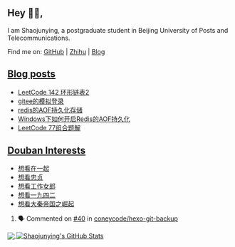## Hey 👋🏻,

I am Shaojunying, a postgraduate student in Beijing University of Posts and Telecommunications.

Find me on: [GitHub](https://github.com/shaojunying) | [Zhihu](https://www.zhihu.com/people/shaojunying) | [Blog](https://shaojunying.github.io/)

## <a href="https://shaojunying.github.io/" target="_blank">Blog posts</a>
<!-- BLOG-POST-LIST:START -->
- [LeetCode 142 环形链表2](https://shaojunying.github.io/2020/10/10/LeetCode-142-%E7%8E%AF%E5%BD%A2%E9%93%BE%E8%A1%A82/)
- [gitee的模拟登录](https://shaojunying.github.io/2020/10/07/gitee%E7%9A%84%E6%A8%A1%E6%8B%9F%E7%99%BB%E5%BD%95/)
- [redis的AOF持久化存储](https://shaojunying.github.io/2020/10/06/redis%E7%9A%84AOF%E6%8C%81%E4%B9%85%E5%8C%96%E5%AD%98%E5%82%A8/)
- [Windows下如何开启Redis的AOF持久化](https://shaojunying.github.io/2020/10/06/Windows%E4%B8%8B%E5%A6%82%E4%BD%95%E5%BC%80%E5%90%AFRedis%E7%9A%84AOF%E6%8C%81%E4%B9%85%E5%8C%96/)
- [LeetCode 77组合题解](https://shaojunying.github.io/2020/09/08/LeetCode-77%E7%BB%84%E5%90%88%E9%A2%98%E8%A7%A3/)
<!-- BLOG-POST-LIST:END -->

## <a href="https://www.douban.com/people/155360876/" target="_blank">Douban Interests</a>
<!-- douban:START -->
- [想看在一起](http://movie.douban.com/subject/34991672/)
- [想看忠贞](http://movie.douban.com/subject/34875261/)
- [想看工作女郎](http://movie.douban.com/subject/25809260/)
- [想看一九四二](http://movie.douban.com/subject/6011805/)
- [想看大秦帝国之崛起](http://movie.douban.com/subject/5923466/)
<!-- douban:END -->

<!--START_SECTION:activity-->
1. 🗣 Commented on [#40](https://github.com/coneycode/hexo-git-backup/issues/40) in [coneycode/hexo-git-backup](https://github.com/coneycode/hexo-git-backup)
<!--END_SECTION:activity-->


<a href="https://github.com/shaojunying">
  <img align="center" src="https://github-readme-stats.codestackr.vercel.app/api/top-langs/?username=shaojunying&hide=css,html" />
</a>

<a href="https://github.com/shaojunying">
  <img align="center" src="https://github-readme-stats.codestackr.vercel.app/api?username=shaojunying&show_icons=true" alt="Shaojunying's GitHub Stats" />
</a>
